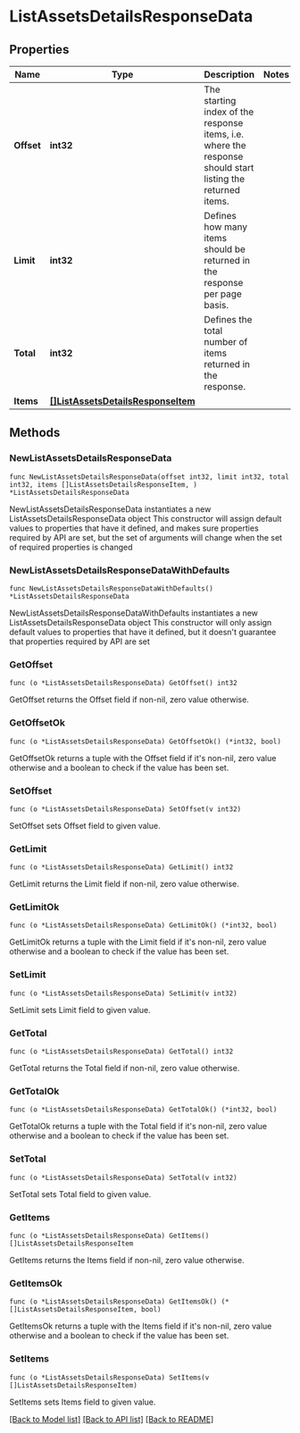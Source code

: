 # ListAssetsDetailsResponseData

## Properties

Name | Type | Description | Notes
------------ | ------------- | ------------- | -------------
**Offset** | **int32** | The starting index of the response items, i.e. where the response should start listing the returned items. | 
**Limit** | **int32** | Defines how many items should be returned in the response per page basis. | 
**Total** | **int32** | Defines the total number of items returned in the response. | 
**Items** | [**[]ListAssetsDetailsResponseItem**](ListAssetsDetailsResponseItem.md) |  | 

## Methods

### NewListAssetsDetailsResponseData

`func NewListAssetsDetailsResponseData(offset int32, limit int32, total int32, items []ListAssetsDetailsResponseItem, ) *ListAssetsDetailsResponseData`

NewListAssetsDetailsResponseData instantiates a new ListAssetsDetailsResponseData object
This constructor will assign default values to properties that have it defined,
and makes sure properties required by API are set, but the set of arguments
will change when the set of required properties is changed

### NewListAssetsDetailsResponseDataWithDefaults

`func NewListAssetsDetailsResponseDataWithDefaults() *ListAssetsDetailsResponseData`

NewListAssetsDetailsResponseDataWithDefaults instantiates a new ListAssetsDetailsResponseData object
This constructor will only assign default values to properties that have it defined,
but it doesn't guarantee that properties required by API are set

### GetOffset

`func (o *ListAssetsDetailsResponseData) GetOffset() int32`

GetOffset returns the Offset field if non-nil, zero value otherwise.

### GetOffsetOk

`func (o *ListAssetsDetailsResponseData) GetOffsetOk() (*int32, bool)`

GetOffsetOk returns a tuple with the Offset field if it's non-nil, zero value otherwise
and a boolean to check if the value has been set.

### SetOffset

`func (o *ListAssetsDetailsResponseData) SetOffset(v int32)`

SetOffset sets Offset field to given value.


### GetLimit

`func (o *ListAssetsDetailsResponseData) GetLimit() int32`

GetLimit returns the Limit field if non-nil, zero value otherwise.

### GetLimitOk

`func (o *ListAssetsDetailsResponseData) GetLimitOk() (*int32, bool)`

GetLimitOk returns a tuple with the Limit field if it's non-nil, zero value otherwise
and a boolean to check if the value has been set.

### SetLimit

`func (o *ListAssetsDetailsResponseData) SetLimit(v int32)`

SetLimit sets Limit field to given value.


### GetTotal

`func (o *ListAssetsDetailsResponseData) GetTotal() int32`

GetTotal returns the Total field if non-nil, zero value otherwise.

### GetTotalOk

`func (o *ListAssetsDetailsResponseData) GetTotalOk() (*int32, bool)`

GetTotalOk returns a tuple with the Total field if it's non-nil, zero value otherwise
and a boolean to check if the value has been set.

### SetTotal

`func (o *ListAssetsDetailsResponseData) SetTotal(v int32)`

SetTotal sets Total field to given value.


### GetItems

`func (o *ListAssetsDetailsResponseData) GetItems() []ListAssetsDetailsResponseItem`

GetItems returns the Items field if non-nil, zero value otherwise.

### GetItemsOk

`func (o *ListAssetsDetailsResponseData) GetItemsOk() (*[]ListAssetsDetailsResponseItem, bool)`

GetItemsOk returns a tuple with the Items field if it's non-nil, zero value otherwise
and a boolean to check if the value has been set.

### SetItems

`func (o *ListAssetsDetailsResponseData) SetItems(v []ListAssetsDetailsResponseItem)`

SetItems sets Items field to given value.



[[Back to Model list]](../README.md#documentation-for-models) [[Back to API list]](../README.md#documentation-for-api-endpoints) [[Back to README]](../README.md)


